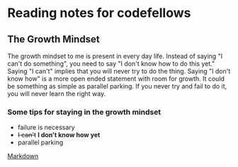 # Reading notes for codefellows

## The Growth Mindset

The growth mindset to me is present in every day life. Instead of saying "I can't do something", you need to say "I don't know how to do this yet." Saying "I can't" implies that you will never try to do the thing. Saying "I don't know how" is a more open ended statement with room for growth. It could be something as simple as parallel parking. If you never try and fail to do it, you will never learn the right way.

### Some tips for staying in the growth mindset

- failure is necessary
- ~~I can't~~ **I don't know how yet**
- parallel parking



[Markdown](markdown.md)
